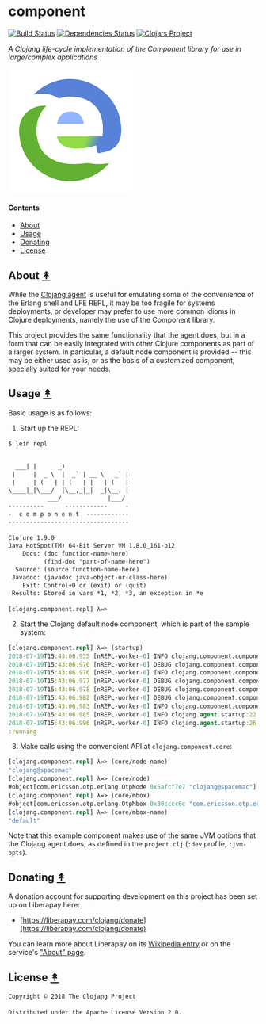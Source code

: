 # component

[![Build Status][travis-badge]][travis]
[![Dependencies Status][deps-badge]][deps]
[![Clojars Project][clojars-badge]][clojars]

*A Clojang life-cycle implementation of the Component library for use in large/complex applications*

[![Project logo][logo]][logo-large]


#### Contents

* [About](#about-)
* [Usage](#usage-)
* [Donating](#donating-)
* [License](#license-)


## About [&#x219F;](#contents)

While the [Clojang agent][agent] is useful for emulating some of the convenience of
the Erlang shell and LFE REPL, it may be too fragile for systems deployments, or
developer may prefer to use more common idioms in Clojure deployments, namely the
use of the Component library.

This project provides the same functionality that the agent does, but in a form
that can be easily integrated with other Clojure components as part of a larger
system. In particular, a default node component is provided -- this may be either
used as is, or as the basis of a customized component, specially suited for your
needs.


## Usage [&#x219F;](#contents)

Basic usage is as follows:

1) Start up the REPL:

```
$ lein repl
```
```

  ___| |      _)
 |     |  _ \  |  _` | __ \   _` |
 |     | (   | | (   | |   | (   |
\____|_|\___/  |\__,_|_|  _|\__, |
           ___/             |___/
----------      ------------     -
-  c o m p o n e n t  ------------
----------------------------------

Clojure 1.9.0
Java HotSpot(TM) 64-Bit Server VM 1.8.0_161-b12
    Docs: (doc function-name-here)
          (find-doc "part-of-name-here")
  Source: (source function-name-here)
 Javadoc: (javadoc java-object-or-class-here)
    Exit: Control+D or (exit) or (quit)
 Results: Stored in vars *1, *2, *3, an exception in *e

[clojang.component.repl] λ=>
```

2) Start the Clojang default node component, which is part of the
sample system:

```clj
[clojang.component.repl] λ=> (startup)
2018-07-19T15:43:06.935 [nREPL-worker-0] INFO clojang.component.components.config:39 - Starting config component ...
2018-07-19T15:43:06.970 [nREPL-worker-0] DEBUG clojang.component.components.config:40 - Started config component.
2018-07-19T15:43:06.976 [nREPL-worker-0] INFO clojang.component.components.logging:16 - Starting logging component ...
2018-07-19T15:43:06.977 [nREPL-worker-0] DEBUG clojang.component.components.logging:19 - Setting up logging with level :debug
2018-07-19T15:43:06.978 [nREPL-worker-0] DEBUG clojang.component.components.logging:20 - Logging namespaces: [clojang com.ericsson.otp.erlang jiface]
2018-07-19T15:43:06.982 [nREPL-worker-0] DEBUG clojang.component.components.logging:22 - Started logging component.
2018-07-19T15:43:06.983 [nREPL-worker-0] INFO clojang.component.components.default-node:23 - Starting default node component ...
2018-07-19T15:43:06.985 [nREPL-worker-0] INFO clojang.agent.startup:22 - Bringing up OTP node on clojang@spacemac ...
2018-07-19T15:43:06.996 [nREPL-worker-0] INFO clojang.agent.startup:26 - Registered nodes with message boxes: ["default"]
:running
```

3) Make calls using the convencient API at `clojang.component.core`:

```clj
[clojang.component.repl] λ=> (core/node-name)
"clojang@spacemac"
[clojang.component.repl] λ=> (core/node)
#object[com.ericsson.otp.erlang.OtpNode 0x5afcf7e7 "clojang@spacemac"]
[clojang.component.repl] λ=> (core/mbox)
#object[com.ericsson.otp.erlang.OtpMbox 0x30cccc6c "com.ericsson.otp.erlang.OtpMbox@d8fa7fbe"]
[clojang.component.repl] λ=> (core/mbox-name)
"default"
```

Note that this example component makes use of the same JVM options that the
Clojang agent does, as defined in the `project.clj` (`:dev` profile, `:jvm-opts`).


## Donating [&#x219F;](#contents)

A donation account for supporting development on this project has been set up
on Liberapay here:

* [https://liberapay.com/clojang/donate](https://liberapay.com/clojang/donate)

You can learn more about Liberapay on its [Wikipedia entry][libera-wiki] or on the
service's ["About" page][libera-about].

[libera-wiki]: https://en.wikipedia.org/wiki/Liberapay
[libera-about]: https://liberapay.com/about/


## License [&#x219F;](#contents)

```
Copyright © 2018 The Clojang Project

Distributed under the Apache License Version 2.0.
```


<!-- Named page links below: /-->

[travis]: https://travis-ci.org/clojang/component
[travis-badge]: https://travis-ci.org/clojang/component.png?branch=master
[deps]: http://jarkeeper.com/clojang/component
[deps-badge]: http://jarkeeper.com/clojang/component/status.svg
[clojars]: https://clojars.org/clojang/component
[clojars-badge]: https://img.shields.io/clojars/v/clojang/component.svg
[logo]: https://github.com/clojang/resources/blob/master/images/logo-5-250x.png
[logo-large]: https://github.com/clojang/resources/blob/master/images/logo-5-1000x.png
[agent]: https://github.com/clojang/agent
